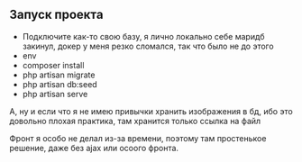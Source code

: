 ## Запуск проекта
- Подключите как-то свою базу, я лично локально себе маридб закинул, докер у меня резко сломался, так что было не до этого
- env
- composer install
- php artisan migrate
- php artisan db:seed
- php artisan serve

А, ну и если что я не имею привычки хранить изображения в бд, ибо это довольно плохая практика, там хранится только ссылка на файл

Фронт я особо не делал из-за времени, поэтому там простенькое решение, даже без ajax или осоого фронта.
